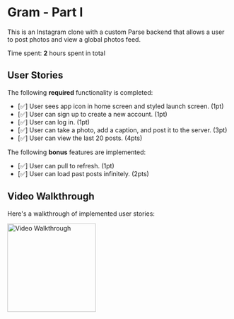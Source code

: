 # Gram - Part I

This is an Instagram clone with a custom Parse backend that allows a user to post photos and view a global photos feed.

Time spent: **2** hours spent in total

## User Stories

The following **required** functionality is completed:

- [✅] User sees app icon in home screen and styled launch screen. (1pt)
- [✅] User can sign up to create a new account. (1pt)
- [✅] User can log in. (1pt)
- [✅] User can take a photo, add a caption, and post it to the server. (3pt)
- [✅] User can view the last 20 posts. (4pts)

The following **bonus** features are implemented:

- [✅] User can pull to refresh. (1pt)
- [✅] User can load past posts infinitely. (2pts)

## Video Walkthrough

Here's a walkthrough of implemented user stories:

<img src='iphone-13-pro-max.gif' title='Video Walkthrough' width='200' alt='Video Walkthrough' />

